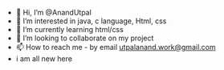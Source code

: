 - 👋 Hi, I’m @AnandUtpal
- 👀 I’m interested in java, c language, Html, css
- 🌱 I’m currently learning html/css
- 💞️ I’m looking to collaborate on my project
- 📫 How to reach me - by email utpalanand.work@gmail.com
- i am all new here

<!---
AnandUtpal/AnandUtpal is a ✨ special ✨ repository because its `README.md` (this file) appears on your GitHub profile.
You can click the Preview link to take a look at your changes.
--->
